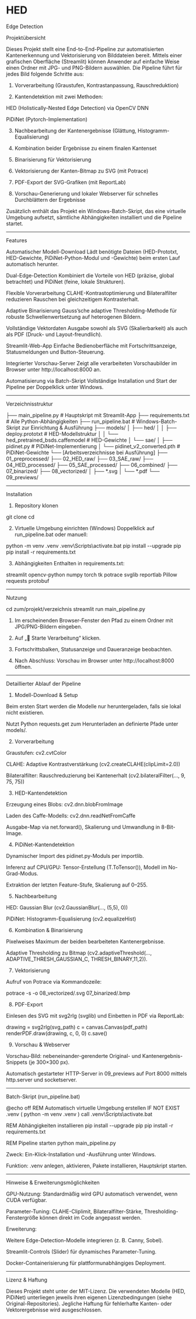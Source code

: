 # HED
Edge Detection 

Projektübersicht

Dieses Projekt stellt eine End-to-End-Pipeline zur automatisierten Kantenerkennung und Vektorisierung von Bilddateien bereit. Mittels einer grafischen Oberfläche (Streamlit) können Anwender auf einfache Weise einen Ordner mit JPG- und PNG-Bildern auswählen. Die Pipeline führt für jedes Bild folgende Schritte aus:

1. Vorverarbeitung (Graustufen, Kontrastanpassung, Rauschreduktion)


2. Kantendetektion mit zwei Methoden:

HED (Holistically-Nested Edge Detection) via OpenCV DNN

PiDiNet (Pytorch-Implementation)



3. Nachbearbeitung der Kantenergebnisse (Glättung, Histogramm-Equalisierung)


4. Kombination beider Ergebnisse zu einem finalen Kantenset


5. Binarisierung für Vektorisierung


6. Vektorisierung der Kanten-Bitmap zu SVG (mit Potrace)


7. PDF-Export der SVG-Grafiken (mit ReportLab)


8. Vorschau-Generierung und lokaler Webserver für schnelles Durchblättern der Ergebnisse



Zusätzlich enthält das Projekt ein Windows-Batch-Skript, das eine virtuelle Umgebung aufsetzt, sämtliche Abhängigkeiten installiert und die Pipeline startet.


---

Features

Automatischer Modell-Download
Lädt benötigte Dateien (HED-Prototxt, HED-Gewichte, PiDiNet-Python-Modul und -Gewichte) beim ersten Lauf automatisch herunter.

Dual-Edge-Detection
Kombiniert die Vorteile von HED (präzise, global betrachtet) und PiDiNet (feine, lokale Strukturen).

Flexible Vorverarbeitung
CLAHE-Kontrastoptimierung und Bilateralfilter reduzieren Rauschen bei gleichzeitigem Kontrasterhalt.

Adaptive Binarisierung
Gauss’sche adaptive Thresholding-Methode für robuste Schwellenwertsetzung auf heterogenen Bildern.

Vollständige Vektordaten
Ausgabe sowohl als SVG (Skalierbarkeit) als auch als PDF (Druck- und Layout-freundlich).

Streamlit-Web-App
Einfache Bedienoberfläche mit Fortschrittsanzeige, Statusmeldungen und Button-Steuerung.

Integrierter Vorschau-Server
Zeigt alle verarbeiteten Vorschaubilder im Browser unter http://localhost:8000 an.

Automatisierung via Batch-Skript
Vollständige Installation und Start der Pipeline per Doppelklick unter Windows.



---

Verzeichnisstruktur

├── main_pipeline.py          # Hauptskript mit Streamlit-App
├── requirements.txt          # Alle Python-Abhängigkeiten
├── run_pipeline.bat          # Windows-Batch-Skript zur Einrichtung & Ausführung
├── models/
│   ├── hed/
│   │   ├── deploy.prototxt   # HED-Modellstruktur
│   │   └── hed_pretrained_bsds.caffemodel  # HED-Gewichte
│   └── sae/
│       ├── pidinet.py        # PiDiNet-Implementierung
│       └── pidinet_v2_converted.pth  # PiDiNet-Gewichte
└── [Arbeitsverzeichnisse bei Ausführung]
    ├── 01_preprocessed/
    ├── 02_HED_raw/
    ├── 03_SAE_raw/
    ├── 04_HED_processed/
    ├── 05_SAE_processed/
    ├── 06_combined/
    ├── 07_binarized/
    ├── 08_vectorized/
    │   ├── *.svg
    │   └── *.pdf
    └── 09_previews/


---

Installation

1. Repository klonen

git clone <repository-url>
cd <repository-ordner>


2. Virtuelle Umgebung einrichten (Windows)
Doppelklick auf run_pipeline.bat oder manuell:

python -m venv .venv
.venv\Scripts\activate.bat
pip install --upgrade pip
pip install -r requirements.txt


3. Abhängigkeiten
Enthalten in requirements.txt:

streamlit
opencv-python
numpy
torch
tk
potrace
svglib
reportlab
Pillow
requests
protobuf




---

Nutzung

cd zum/projekt/verzeichnis
streamlit run main_pipeline.py

1. Im erscheinenden Browser-Fenster den Pfad zu einem Ordner mit JPG/PNG-Bildern eingeben.


2. Auf „🚀 Starte Verarbeitung“ klicken.


3. Fortschrittsbalken, Statusanzeige und Daueranzeige beobachten.


4. Nach Abschluss: Vorschau im Browser unter http://localhost:8000 öffnen.




---

Detaillierter Ablauf der Pipeline

1. Modell-Download & Setup

Beim ersten Start werden die Modelle nur heruntergeladen, falls sie lokal nicht existieren.

Nutzt Python requests.get zum Herunterladen an definierte Pfade unter models/.


2. Vorverarbeitung

Graustufen: cv2.cvtColor

CLAHE: Adaptive Kontrastverstärkung (cv2.createCLAHE(clipLimit=2.0))

Bilateralfilter: Rauschreduzierung bei Kantenerhalt (cv2.bilateralFilter(…, 9, 75, 75))


3. HED-Kantendetektion

Erzeugung eines Blobs: cv2.dnn.blobFromImage

Laden des Caffe-Modells: cv2.dnn.readNetFromCaffe

Ausgabe-Map via net.forward(), Skalierung und Umwandlung in 8-Bit-Image.


4. PiDiNet-Kantendetektion

Dynamischer Import des pidinet.py-Moduls per importlib.

Inferenz auf CPU/GPU: Tensor-Erstellung (T.ToTensor()), Modell im No-Grad-Modus.

Extraktion der letzten Feature-Stufe, Skalierung auf 0–255.


5. Nachbearbeitung

HED: Gaussian Blur (cv2.GaussianBlur(…, (5,5), 0))

PiDiNet: Histogramm-Equalisierung (cv2.equalizeHist)


6. Kombination & Binarisierung

Pixelweises Maximum der beiden bearbeiteten Kantenergebnisse.

Adaptive Thresholding zu Bitmap (cv2.adaptiveThreshold(..., ADAPTIVE_THRESH_GAUSSIAN_C, THRESH_BINARY,11,2)).


7. Vektorisierung

Aufruf von Potrace via Kommandozeile:

potrace -s -o 08_vectorized/<filename>.svg 07_binarized/<filename>.bmp


8. PDF-Export

Einlesen des SVG mit svg2rlg (svglib) und Einbetten in PDF via ReportLab:

drawing = svg2rlg(svg_path)
c = canvas.Canvas(pdf_path)
renderPDF.draw(drawing, c, 0, 0)
c.save()


9. Vorschau & Webserver

Vorschau-Bild: nebeneinander-gerenderte Original- und Kantenergebnis-Snippets (je 300×300 px).

Automatisch gestarteter HTTP-Server in 09_previews auf Port 8000 mittels http.server und socketserver.



---

Batch-Skript (run_pipeline.bat)

@echo off
REM Automatisch virtuelle Umgebung erstellen
IF NOT EXIST .venv (
    python -m venv .venv
)
call .venv\Scripts\activate.bat

REM Abhängigkeiten installieren
pip install --upgrade pip
pip install -r requirements.txt

REM Pipeline starten
python main_pipeline.py

Zweck: Ein-Klick-Installation und -Ausführung unter Windows.

Funktion: .venv anlegen, aktivieren, Pakete installieren, Hauptskript starten.



---

Hinweise & Erweiterungsmöglichkeiten

GPU-Nutzung: Standardmäßig wird GPU automatisch verwendet, wenn CUDA verfügbar.

Parameter-Tuning: CLAHE-Cliplimit, Bilateralfilter-Stärke, Thresholding-Fenstergröße können direkt im Code angepasst werden.

Erweiterung:

Weitere Edge-Detection-Modelle integrieren (z. B. Canny, Sobel).

Streamlit-Controls (Slider) für dynamisches Parameter-Tuning.

Docker-Containerisierung für plattformunabhängiges Deployment.




---

Lizenz & Haftung

Dieses Projekt steht unter der MIT-Lizenz. Die verwendeten Modelle (HED, PiDiNet) unterliegen jeweils ihren eigenen Lizenzbedingungen (siehe Original-Repositories). Jegliche Haftung für fehlerhafte Kanten- oder Vektorergebnisse wird ausgeschlossen.


